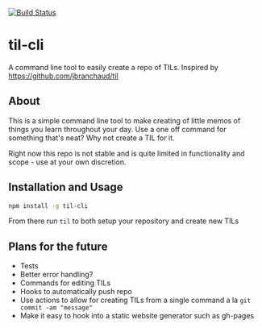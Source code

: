 [![Build Status](https://travis-ci.org/markbahnman/til-cli.svg?branch=master)](https://travis-ci.org/markbahnman/til-cli)

# til-cli
A command line tool to easily create a repo of TILs. Inspired by https://github.com/jbranchaud/til

## About

This is a simple command line tool to make creating of little memos of things you learn throughout your day. Use a one off command for something that's neat? Why not create a TIL for it.

Right now this repo is not stable and is quite limited in functionality and scope - use at your own discretion.

## Installation and Usage

```bash
npm install -g til-cli
```

From there run ```til``` to both setup your repository and create new TILs

## Plans for the future
* Tests
* Better error handling?
* Commands for editing TILs
* Hooks to automatically push repo
* Use actions to allow for creating TILs from a single command a la ```git commit -am "message"```
* Make it easy to hook into a static website generator such as gh-pages
